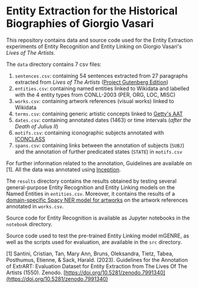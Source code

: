 # Entity Extraction for the Historical Biographies of Giorgio Vasari

This repository contains data and source code used for the Entity Extraction experiments of Entity Recognition and Entity Linking on Giorgio Vasari's *Lives of The Artists*.

The `data` directory contains 7 csv files:

1. `sentences.csv`: containing 54 sentences extracted from 27 paragraphs extracted from *Lives of The Artists* ([Project Gutenberg Edition](https://www.gutenberg.org/ebooks/25326))
2. `entities.csv`: containing named entities linked to Wikidata and labelled with the 4 entity types from CONLL-2003 (PER, ORG, LOC, MISC)
3. `works.csv`: containing artwork references (visual works) linked to Wikidata
4. `terms.csv`: containing generic artistic concepts linked to [Getty's AAT](https://www.getty.edu/research/tools/vocabularies/aat/)
5. `dates.csv`: containing annotated dates (1463) or time intervals (*after the Death of Julius II*)
6. `motifs.csv`: containing iconographic subjects annotated with [ICONCLASS](www.iconclass.org)
7. `spans.csv`: containing links between the annotation of subjects (`SUBJ`) and the annotation of further predicated states (`STATE`) in `motifs.csv`


For further information related to the annotation, Guidelines are available on \[1\]. All the data was annotated using [Inception](https://inception-project.github.io/).

The `results` directory contains the results obtained by testing several general-purpose Entity Recognition and Entity Linking models on the Named Entities in `entities.csv`. 
Moreover, it contains the results of a [domain-specific Spacy NER model for artworks](https://github.com/HPI-Information-Systems/art-ner-dataset) on the artwork references annotated in `works.csv`.

Source code for Entity Recognition is available as Jupyter notebooks in the `notebook` directory.

Source code used to test the pre-trained Entity Linking model mGENRE, as well as the scripts used for evaluation, are available in the `src` directory.

\[1\] Santini, Cristian, Tan, Mary Ann, Bruns, Oleksandra, Tietz, Tabea, Posthumus, Etienne, & Sack, Harald. (2023). Guidelines for the Annotation of ExtrART: Evaluation Dataset for Entity Extraction from The Lives Of The Artists (1550). Zenodo. [https://doi.org/10.5281/zenodo.7991340](https://doi.org/10.5281/zenodo.7991340)
